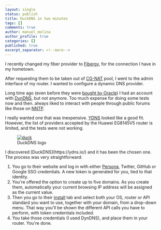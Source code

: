 ```yaml
---
layout: single
status: publish
title: DuckDNS in two minutes
tags: []
comments: true
author: manuel_molina
author_profile: true
categories: []
published: true
excerpt_separator: <!--more-->
---
```

I recently changed my fiber provider to [Fibergy](https://fibergy.net/), for the connection I have in my hometown.

After requesting them to be taken out of [CG-NAT](https://en.wikipedia.org/wiki/Carrier-grade_NAT) pool, I went to the admin interface of my router. I wanted to configure a dynamic DNS provider.
<!--more-->
Long time ago (even before they were [bought by Oracle](https://www.wired.com/2016/11/oracle-just-bought-dyn-company-brought-internet/)) I had an account with [DynDNS](https://account.dyn.com/), but not anymore. Too much expense for doing some tests now and then.
 always liked to interact with people through public forums like those on [NNTP](https://en.wikipedia.org/wiki/Network_News_Transfer_Protocol).

I really wanted one that was inexpensive. [YDNS](https://ydns.io/) looked like a good fit. However, the list of providers accepted by the Huawei EG8145V5 router is limited, and the tests were not working.

<figure class="align-left">
  <a href="{{ site.url }}{{ site.baseurl }}/assets/images/2022-08-25-duckdns-in-two-minutes/duck_icon.png"><img src="{{ site.url }}{{ site.baseurl }}/assets/images/2022-08-25-duckdns-in-two-minutes/duck_icon.png" alt="duck"></a>
  <figcaption>DuckDNS logo</figcaption>
</figure> 
I discovered [DuckDNS](https://ydns.io/) and it has been the chosen one. The process was very straightforward:

1. You go to their website and log in with either [Persona](https://persona.io/), Twitter, GitHub or Google SSO credentials. A new token is generated for you, tied to that identity.
2. You're offered the option to create up to five domains. As you create them, automatically your current browsing IP address will be assigned as the current value.
3. Then you go to their [install](https://www.duckdns.org/install.jsp) tab and select both your OS, router or API standard you want to use, together with your domain, from a drop-down menu. That way you'll be shown the different API calls you have to perform, with token credentials included.
4. You take those credentials (I used DynDNS), and place them in your router. You're done.
